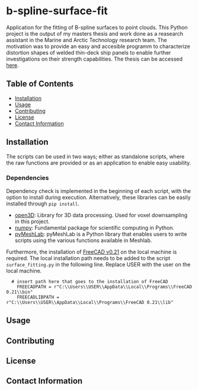 # b-spline-surface-fit
Application for the fitting of B-spline surfaces to point clouds.
This Python project is the output of my masters thesis and work done as a reasearch assistant in the Marine and Arctic Technology research team. The motivation was to provide an easy and accesible programm to characterize distortion shapes of welded thin-deck ship panels to enable further investigations on their strength capabilities. The thesis can be accessed [here](https://libguides.aalto.fi/c.php?g=653791&p=5137711). 

## Table of Contents

- [Installation](#installation)
- [Usage](#usage)
- [Contributing](#contributing)
- [License](#license)
- [Contact Information](#contact-information)

## Installation
The scripts can be used in two ways; either as standalone scripts, where the raw functions are provided or as an application to enable easy usability.
### Dependencies
Dependency check is implemented in the beginning of each script, with the option to install during execution. Alternatively, these libraries can be easily installed through `pip install`.
* [open3D](https://www.open3d.org/): Library for 3D data processing. Used for voxel downsampling in this project.
* [numpy](https://numpy.org/): Fundamental package for scientific computing in Python.
* [pyMeshLab](https://github.com/cnr-isti-vclab/meshlab): pyMeshLab is a Python library that enables users to write scripts using the various functions available in Meshlab.

Furthermore, the installation of [FreeCAD v0.21](https://www.freecad.org/) on the local machine is required. The local installation path needs to be added to the script `surface_fitting.py` in the following line. Replace USER with the user on the local machine.
```
  # insert path here that goes to the installation of FreeCAD
    FREECADPATH = r"C:\\Users\\USER\\AppData\\Local\\Programs\\FreeCAD 0.21\\bin"
    FREECADLIBPATH = r"C:\\Users\\USER\\AppData\\Local\\Programs\\FreeCAD 0.21\\lib"
```


## Usage

## Contributing

## License

## Contact Information
